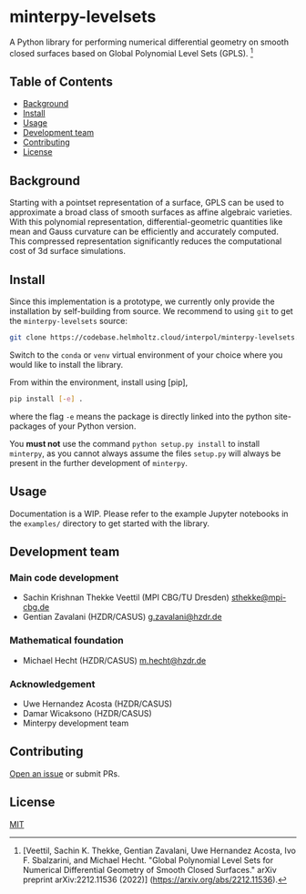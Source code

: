 # minterpy-levelsets

A Python library for performing numerical differential geometry on smooth closed surfaces based on Global Polynomial Level Sets (GPLS). [^1]

## Table of Contents

- [Background](#background)
- [Install](#install)
- [Usage](#usage)
- [Development team](#develpment-team)
- [Contributing](#contributing)
- [License](#license)


## Background

Starting with a pointset representation of a surface, GPLS can be used to approximate a broad class of smooth surfaces as affine algebraic varieties. With this polynomial representation, differential-geometric quantities like mean and Gauss curvature can be efficiently and accurately computed. This compressed representation significantly reduces the computational cost of 3d surface simulations.


## Install

Since this implementation is a prototype, we currently only provide the installation by self-building from source. We recommend to using `git` to get the `minterpy-levelsets` source:

```bash
git clone https://codebase.helmholtz.cloud/interpol/minterpy-levelsets.git
```

Switch to the `conda` or `venv` virtual environment of your choice where you would like to install the library.

From within the environment, install using [pip],

```bash
pip install [-e] .
```

where the flag `-e` means the package is directly linked
into the python site-packages of your Python version.

You **must not** use the command `python setup.py install` to install `minterpy`,
as you cannot always assume the files `setup.py` will always be present
in the further development of `minterpy`.


## Usage

Documentation is a WIP. Please refer to the example Jupyter notebooks in the `examples/` directory to get started with the library.


## Development team

### Main code development
- Sachin Krishnan Thekke Veettil (MPI CBG/TU Dresden) <sthekke@mpi-cbg.de>
- Gentian Zavalani (HZDR/CASUS) <g.zavalani@hzdr.de>

### Mathematical foundation
- Michael Hecht (HZDR/CASUS) <m.hecht@hzdr.de>

### Acknowledgement
- Uwe Hernandez Acosta (HZDR/CASUS)
- Damar Wicaksono (HZDR/CASUS)
- Minterpy development team

## Contributing

[Open an issue](https://codebase.helmholtz.cloud/interpol/minterpy-levelsets/-/issues) or submit PRs.


## License

[MIT](LICENSE)

[^1]: [Veettil, Sachin K. Thekke, Gentian Zavalani, Uwe Hernandez Acosta, Ivo F. Sbalzarini, and Michael Hecht. "Global Polynomial Level Sets for Numerical Differential Geometry of Smooth Closed Surfaces." arXiv preprint arXiv:2212.11536 (2022)] (https://arxiv.org/abs/2212.11536).

